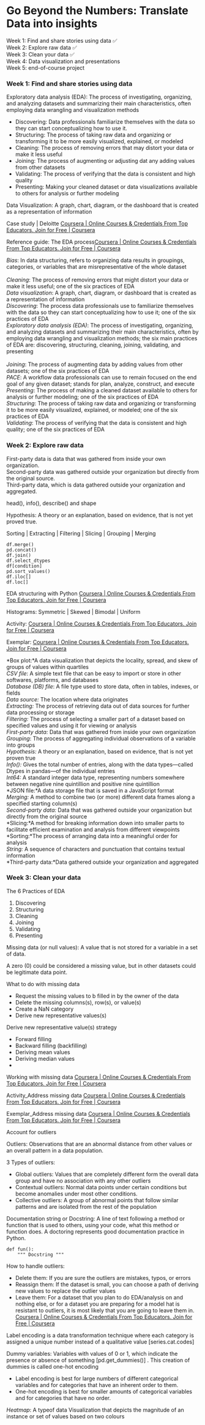 
# Go Beyond the Numbers: Translate Data into insights
Week 1: Find and share stories using data ✅ <br>
Week 2: Explore raw data ✅<br>
Week 3: Clean your data ✅<br>
Week 4: Data visualization and presentations <br>
Week 5: end-of-course project <br>

### Week 1: Find and share stories using data <br>

Exploratory data analysis (EDA): The process of investigating, organizing, and analyzing datasets and summarizing their main characteristics, often employing data wrangling and visualization methods <br>
* Discovering: Data professionals familiarize themselves with the data so they can start conceptualizing how to use it.
* Structuring: The process of taking raw data and organizing or transforming it to be more easily visualized, explained, or modeled
* Cleaning: The process of removing errors that may distort your data or make it less useful
* Joining: The process of augmenting or adjusting dat any adding values from other datasets
* Validating: The process of verifying that the data is consistent and high quality
* Presenting: Making your cleaned dataset or data visualizations available to others for analysis or further modeling

Data Visualization: A graph, chart, diagram, or the dashboard that is created as a representation of information  <br>

Case study | Deloitte [Coursera | Online Courses & Credentials From Top Educators. Join for Free | Coursera](https://www.coursera.org/learn/go-beyond-the-numbers-translate-data-into-insight/supplement/b7ThI/case-study-deloitte) <br>

Reference guide: The EDA process[Coursera | Online Courses & Credentials From Top Educators. Join for Free | Coursera](https://www.coursera.org/learn/go-beyond-the-numbers-translate-data-into-insight/supplement/MR1G3/reference-guide-the-eda-process)

*Bias*: In data structuring, refers to organizing data results in groupings, categories, or variables that are misrepresentative of the whole dataset <br>				
*Cleaning*: The process of removing errors that might distort your data or make it less useful; one of the six practices of EDA <br>
*Data visualization*: A graph, chart, diagram, or dashboard that is created as a representation of information <br>
*Discovering*: The process data professionals use to familiarize themselves with the data so they can start conceptualizing how to use it; one of the six practices of EDA	 <br>
*Exploratory data analysis (EDA)*: The process of investigating, organizing, and analyzing datasets and summarizing their main characteristics, often by employing data wrangling and visualization methods; the six main practices of EDA are: discovering, structuring, cleaning, joining, validating, and presenting <br>					
*Joining*: The process of augmenting data by adding values from other datasets; one of the six practices of EDA <br>
*PACE*: A workflow data professionals can use to remain focused on the end goal of any given dataset; stands for plan, analyze, construct, and execute <br>
*Presenting*: The process of making a cleaned dataset available to others for analysis or further modeling; one of the six practices of EDA <br>
*Structuring*: The process of taking raw data and organizing or transforming it to be more easily visualized, explained, or modeled; one of the six practices of EDA <br>
*Validating*: The process of verifying that the data is consistent and high quality; one of the six practices of EDA <br>	

### Week 2: Explore raw data <br>

First-party data is data that was gathered from inside your own organization.  <br>
Second-party data was gathered outside your organization but directly from the original source.  <br>
Third-party data, which is data gathered outside your organization and aggregated. <br>

head(), info(), describe() and shape <br>

Hypothesis: A theory or an explanation, based on evidence, that is not yet proved true. <be>

Sorting | Extracting | Filtering | Slicing | Grouping | Merging  <br>

```
df.merge()
pd.concat()
df.join()
df.select_dtypes
df[condition]
pd.sort_values()
df.iloc[]
df.loc[]
```
EDA structuring with Python [Coursera | Online Courses & Credentials From Top Educators. Join for Free | Coursera](https://www.coursera.org/learn/go-beyond-the-numbers-translate-data-into-insight/ungradedLab/WMxxI/annotated-follow-along-guide-eda-structuring-with-python/lab?path=%2Fnotebooks%2FAnnotated%2520follow-along%2520guide_%2520EDA%2520structuring%2520with%2520Python.ipynb) <br>

Histograms: Symmetric | Skewed | Bimodal | Uniform <br>

Activity: [Coursera | Online Courses & Credentials From Top Educators. Join for Free | Coursera](https://www.coursera.org/learn/go-beyond-the-numbers-translate-data-into-insight/ungradedLab/gr3qN/activity-structure-your-data/lab?path=%2Fnotebooks%2FActivity_Structure%2520your%2520data.ipynb) <br>

Exemplar: [Coursera | Online Courses & Credentials From Top Educators. Join for Free | Coursera](https://www.coursera.org/learn/go-beyond-the-numbers-translate-data-into-insight/ungradedLab/A0hlQ/exemplar-structure-your-data/lab?path=%2Fnotebooks%2FExemplar_Structure%2520your%2520data.ipynb) <br>

*Box plot:*A data visualization that depicts the locality, spread, and skew of groups of values within quartiles <br>
*CSV file*: A simple text file that can be easy to import or store in other softwares, platforms, and databases <br>
*Database (DB) file*: A file type used to store data, often in tables, indexes, or fields <br>
*Data source:* The location where data originates <br>
*Extracting:* The process of retrieving data out of data sources for further data processing or storage <br>
*Filtering:* The process of selecting a smaller part of a dataset based on specified values and using it for viewing or analysis <br>
*First-party data:* Data that was gathered from inside your own organization <br>
*Grouping*: The process of aggregating individual observations of a variable into groups <br>
*Hypothesis:* A theory or an explanation, based on evidence, that is not yet proven true <br>
*Info():* Gives the total number of entries, along with the data types—called Dtypes in pandas—of the individual entries <br>
*Int64:* A standard integer data type, representing numbers somewhere between negative nine quintillion and positive nine quintillion <br>
*JSON file:*A data storage file that is saved in a JavaScript format <br>
*Merging:* A method to combine two (or more) different data frames along a specified starting column(s) <br>
*Second-party data:* Data that was gathered outside your organization but directly from the original source <br>
*Slicing:*A method for breaking information down into smaller parts to facilitate efficient examination and analysis from different viewpoints <br>
*Sorting:*The process of arranging data into a meaningful order for analysis <br>
*String:* A sequence of characters and punctuation that contains textual information <br>
*Third-party data:*Data gathered outside your organization and aggregated <br>

### Week 3: Clean your data  <br>

The 6 Practices of EDA
1. Discovering
2. Structuring
3. Cleaning
4. Joining
5. Validating
6. Presenting

Missing data (or null values): A value that is not stored for a variable in a set of data. <br>

A zero (0) could be considered a missing value, but in other datasets could be legitimate data point. <br>

What to do with missing data <br>
* Request the missing values to b filled in by the owner of the data
* Delete the missing columns(s), row(s), or value(s)
* Create a NaN category
* Derive new representative values(s)

Derive new representative value(s) strategy
* Forward filling
* Backward filling (backfilling)
* Deriving mean values
* Deriving median values
* 
Working with missing data [Coursera | Online Courses & Credentials From Top Educators. Join for Free | Coursera](https://www.coursera.org/learn/go-beyond-the-numbers-translate-data-into-insight/ungradedLab/E5TwS/annotated-follow-along-guide-work-with-missing-data-in-a-python-notebook/lab?path=%2Fnotebooks%2FAnnotated%2520follow-along%2520guide_%2520Dealing%2520with%2520missing%2520data%2520in%2520Python.ipynb)<br>

Activity_Address missing data [Coursera | Online Courses & Credentials From Top Educators. Join for Free | Coursera](https://www.coursera.org/learn/go-beyond-the-numbers-translate-data-into-insight/ungradedLab/u5Md6/activity-address-missing-data/lab?path=%2Fnotebooks%2FActivity_Address%2520missing%2520data.ipynb)<br>

Exemplar_Address missing data [Coursera | Online Courses & Credentials From Top Educators. Join for Free | Coursera](https://www.coursera.org/learn/go-beyond-the-numbers-translate-data-into-insight/ungradedLab/PLNHD/exemplar-address-missing-data/lab?path=%2Fnotebooks%2FExemplar_Address%2520missing%2520data.ipynb) <br>

Account for outliers <br>

Outliers: Observations that are an abnormal distance from other values or an overall pattern in a data population.

3 Types of outliers:
* Global outliers: Values that are completely different form the overall data group and have no association with any other outliers
* Contextual outliers: Normal data points under certain conditions but become anomalies under most other conditions.
* Collective outliers: A group of abnormal points that follow similar patterns and are isolated from the rest of the population

Documentation string or Docstring: A line of text following a method or function that is used to others, using your code, what this method or function does. A doctoring represents good documentation practice in Python. <br>

```
def fun():
    """ Docstring """
```

How to handle outliers:
* Delete them: If you are sure the outliers are mistakes, typos, or errors
* Reassign them: If the dataset is small, you can choose a path of deriving new values to replace the outlier values
* Leave them: For a dataset that you plan to do EDA/analysis on and nothing else, or for a dataset you are preparing for a model hat is resistant to outliers, it is most likely that you are going to leave them in.
[Coursera | Online Courses & Credentials From Top Educators. Join for Free | Coursera](https://www.coursera.org/learn/go-beyond-the-numbers-translate-data-into-insight/supplement/vmpy6/reference-guide-how-to-handle-outliers) <br>

Label encoding is a data transformation technique where each category is assigned a unique number instead of a qualitative value [series.cat.codes]<br>

Dummy variables: Variables with values of 0 or 1, which indicate the presence or absence of something [pd.get_dummies()] . This creation of dummies is called one-hot encoding<br>

* Label encoding is best for large numbers of different categorical variables and for categories that have an inherent order to them. 
* One-hot encoding is best for smaller amounts of categorical variables and for categories that have no order. 

*Heatmap*: A typeof data Visualization that depicts the magnitude of an instance or set of values based on two colours <br>

  
